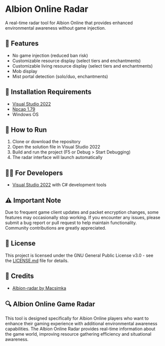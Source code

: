 # Albion Online Radar

A real-time radar tool for Albion Online that provides enhanced environmental awareness without game injection.

## 🎯 Features

- No game injection (reduced ban risk)
- Customizable resource display (select tiers and enchantments)
- Customizable living resource display (select tiers and enchantments)
- Mob display
- Mist portal detection (solo/duo, enchantments)

## 🔰 Installation Requirements

- [Visual Studio 2022](https://visualstudio.microsoft.com/vs/)
- [Npcap 1.79](https://npcap.com/dist/npcap-1.79.exe)
- Windows OS

## 🚀 How to Run

1. Clone or download the repository
2. Open the solution file in Visual Studio 2022
3. Build and run the project (F5 or Debug > Start Debugging)
4. The radar interface will launch automatically

## 👨‍💻 For Developers

- [Visual Studio 2022](https://visualstudio.microsoft.com/vs/) with C# development tools

## ⚠️ Important Note

Due to frequent game client updates and packet encryption changes, some features may occasionally stop working. If you encounter any issues, please submit a bug report or pull request to help maintain functionality. Community contributions are greatly appreciated.

## 📄 License

This project is licensed under the GNU General Public License v3.0 - see the [LICENSE.md](LICENSE) file for details.

## 💖 Credits

- [Albion-radar by Macsimka](https://github.com/Macsimka/Albion-radar)

## 🔍 Albion Online Game Radar

This tool is designed specifically for Albion Online players who want to enhance their gaming experience with additional environmental awareness capabilities. The Albion Online Radar provides real-time information about the game world, improving resource gathering efficiency and situational awareness.
